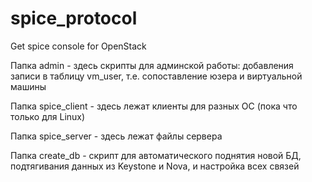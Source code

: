 # spice_protocol
Get spice console for OpenStack

Папка admin - здесь скрипты для админской работы: добавления записи в таблицу vm_user, т.е. сопоставление юзера и виртуальной машины

Папка spice_client - здесь лежат клиенты для разных ОС (пока что только для Linux)

Папка spice_server - здесь лежат файлы сервера

Папка create_db - скрипт для автоматического поднятия новой БД, подтягивания данных из Keystone и Nova, и настройка всех связей
